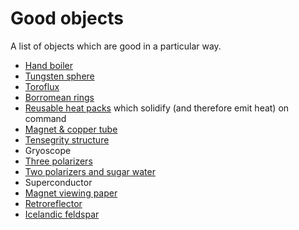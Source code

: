 # Good objects

A list of objects which are good in a particular way.

- [Hand boiler](https://www.amazon.com/s?k=hand+boiler)
- [Tungsten sphere](https://midwesttungsten.com/tungsten-2-175-sphere-with-3d-printed-base-limited-time-offer-free-1-cube/)
- [Toroflux](https://www.amazon.com/Flowtoys-toroflux-original-kinetic-spring/dp/B00A8PS25W)
- [Borromean rings](https://en.wikipedia.org/wiki/Borromean_rings)
- [Reusable heat packs](https://www.amazon.com/Hot-Go-Reusable-Heat-Packs/dp/B016OA5YK0) which solidify (and therefore emit heat) on command
- [Magnet & copper tube](https://www.youtube.com/watch?v=uh0bbW6S3BY)
- [Tensegrity structure](https://www.youtube.com/watch?v=ZwkCMWrHvyE)
- Gryoscope
- [Three polarizers](https://youtu.be/MhhHPOxTUy8?t=122)
- [Two polarizers and sugar water](https://www.youtube.com/watch?v=975r9a7FMqc)
- Superconductor
- [Magnet viewing paper](https://en.wikipedia.org/wiki/Magnetic_field_viewing_film)
- [Retroreflector](https://en.wikipedia.org/wiki/Retroreflector)
- [Icelandic feldspar](https://www.youtube.com/watch?v=7XRtKt2Qes0)
